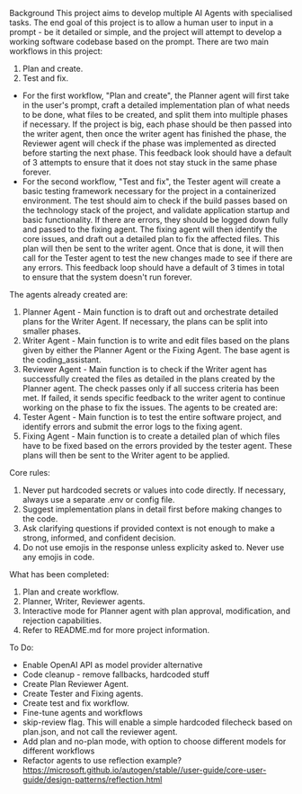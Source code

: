 Background
  This project aims to develop multiple AI Agents with specialised tasks. The end goal of this project is to allow a human user to input in a prompt - be it detailed or simple, and the project will attempt to develop a working software codebase based on the prompt. There are two main workflows in this project:
  1. Plan and create.
  2. Test and fix.

  - For the first workflow, "Plan and create", the Planner agent will first take in the user's prompt, craft a detailed implementation plan of what needs to be done, what files to be created, and split them into multiple phases if necessary. If the project is big, each phase should be then passed into the writer agent, then once the writer agent has finished the phase, the Reviewer agent will check if the phase was implemented as directed before starting the next phase. This feedback look should have a default of 3 attempts to ensure that it does not stay stuck in the same phase forever.
  - For the second workflow, "Test and fix", the Tester agent will create a basic testing framework necessary for the project in a containerized environment. The test should aim to check if the build passes based on the technology stack of the project, and validate application startup and basic functionality. If there are errors, they should be logged down fully and passed to the fixing agent. The fixing agent will then identify the core issues, and draft out a detailed plan to fix the affected files. This plan will then be sent to the writer agent. Once that is done, it will then call for the Tester agent to test the new changes made to see if there are any errors. This feedback loop should have a default of 3 times in total to ensure that the system doesn't run forever. 

  The agents already created are:
  1. Planner Agent - Main function is to draft out and orchestrate detailed plans for the Writer Agent. If necessary, the plans can be split into smaller phases.
  2. Writer Agent - Main function is to write and edit files based on the plans given by either the Planner Agent or the Fixing Agent. The base agent is the coding_assistant.
  3. Reviewer Agent - Main function is to check if the Writer agent has successfully created the files as detailed in the plans created by the Planner agent. The check passes only if all success criteria has been met. If failed, it sends specific feedback to the writer agent to continue working on the phase to fix the issues.
  The agents to be created are:
  4. Tester Agent - Main function is to test the entire software project, and identify errors and submit the error logs to the fixing agent.
  5. Fixing Agent - Main function is to create a detailed plan of which files have to be fixed based on the errors provided by the tester agent. These plans will then be sent to the Writer agent to be applied.

Core rules:
1. Never put hardcoded secrets or values into code directly. If necessary, always use a separate .env or config file.
2. Suggest implementation plans in detail first before making changes to the code.
3. Ask clarifying questions if provided context is not enough to make a strong, informed, and confident decision.
4. Do not use emojis in the response unless explicity asked to. Never use any emojis in code. 

What has been completed:
1. Plan and create workflow.
2. Planner, Writer, Reviewer agents.
3. Interactive mode for Planner agent with plan approval, modification, and rejection capabilities.
4. Refer to README.md for more project information.

To Do:
- Enable OpenAI API as model provider alternative
- Code cleanup - remove fallbacks, hardcoded stuff
- Create Plan Reviewer Agent. 
- Create Tester and Fixing agents.
- Create test and fix workflow.
- Fine-tune agents and workflows 
- skip-review flag. This will enable a simple hardcoded filecheck based on plan.json, and not call the reviewer agent.
- Add plan and no-plan mode, with option to choose different models for different workflows
- Refactor agents to use reflection example? https://microsoft.github.io/autogen/stable//user-guide/core-user-guide/design-patterns/reflection.html